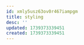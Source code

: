 ```yaml
---
id: xmly5usz63ov0r467iampgm
title: styling
desc: ''
updated: 1739373339451
created: 1739373339451
---
```

